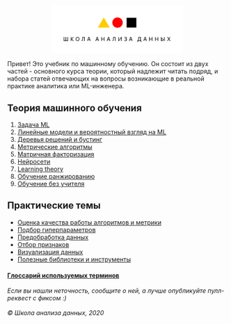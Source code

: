 <div align="center">
    <img src="./imgs/shad.png"  width="300">
</div>

Привет!
Это учебник по машинному обучению. Он состоит из двух частей - основного курса теории, который надлежит читать подряд, и набора статей отвечающих на вопросы возникающие в реальной практике аналитика или ML-инженера. 

## Теория машинного обучения

1. [Задача ML](./chapters/Intro.md)
2. [Линейные модели и вероятностный взгляд на ML](#)
3. [Деревья решений и бустинг](#)
4. [Метрические алгоритмы](#)
5. [Матричная факторизация](#)
6. [Нейросети](#)
7. [Learning theory](#)
8. [Обучение ранжированию](#)
9. [Обучение без учителя](#)


## Практические темы
- [Оценка качества работы алгоритмов и метрики](#)
- [Подбор гиперпараметров](#)
- [Предобработка данных](#)
- [Отбор признаков](#)
- [Визуализация данных](#)
- [Полезные библиотеки и инструменты](#)


#### [Глоссарий используемых терминов](./GLOSSARY.md)

<hline />
<em>
Если вы нашли неточность, сообщите о ней, а лучше опубликуйте пулл-реквест с фиксом :)
<br/><br/>
© Школа анализа данных, 2020
</em>


